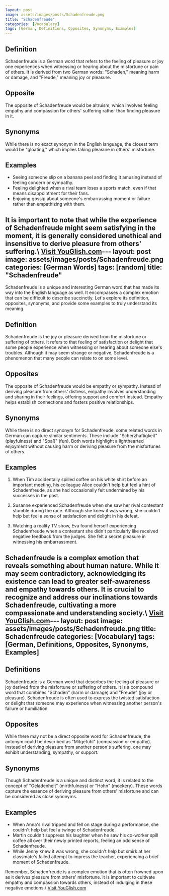 ```yaml
---
layout: post
image: assets/images/posts/Schadenfreude.png
title: "Schadenfreude"
categories: [Vocabulary]
tags: [German, Definitions, Opposites, Synonyms, Examples]
---
```


## Definition
Schadenfreude is a German word that refers to the feeling of pleasure or joy one experiences when witnessing or hearing about the misfortune or pain of others. It is derived from two German words: "Schaden," meaning harm or damage, and "Freude," meaning joy or pleasure.

## Opposite
The opposite of Schadenfreude would be altruism, which involves feeling empathy and compassion for others' suffering rather than finding pleasure in it.

## Synonyms
While there is no exact synonym in the English language, the closest term would be "gloating," which implies taking pleasure in others' misfortune.

## Examples
- Seeing someone slip on a banana peel and finding it amusing instead of feeling concern or sympathy.
- Feeling delighted when a rival team loses a sports match, even if that means disappointment for their fans.
- Enjoying gossip about someone's embarrassing moment or failure rather than empathizing with them.

It is important to note that while the experience of Schadenfreude might seem satisfying in the moment, it is generally considered unethical and insensitive to derive pleasure from others' suffering.\ <a id="yg-widget-0" class="youglish-widget" data-query="Schadenfreude" data-lang="german" data-components="8412" data-auto-start="0" data-bkg-color="theme_light" data-title="How%20to%20pronounce%20Schadenfreude%20in%20German"  rel="nofollow" href="https://youglish.com">Visit YouGlish.com</a><script async src="https://youglish.com/public/emb/widget.js" charset="utf-8"></script>---
layout: post
image: assets/images/posts/Schadenfreude.png
categories: [German Words]
tags: [random]
title: "Schadenfreude"
---

Schadenfreude is a unique and interesting German word that has made its way into the English language as well. It encompasses a complex emotion that can be difficult to describe succinctly. Let's explore its definition, opposites, synonyms, and provide some examples to truly understand its meaning.

## Definition
Schadenfreude is the joy or pleasure derived from the misfortune or suffering of others. It refers to that feeling of satisfaction or delight that some people experience when witnessing or hearing about someone else's troubles. Although it may seem strange or negative, Schadenfreude is a phenomenon that many people can relate to on some level.

## Opposites
The opposite of Schadenfreude would be empathy or sympathy. Instead of deriving pleasure from others' distress, empathy involves understanding and sharing in their feelings, offering support and comfort instead. Empathy helps establish connections and fosters positive relationships.

## Synonyms
While there is no direct synonym for Schadenfreude, some related words in German can capture similar sentiments. These include "Scherzhaftigkeit" (playfulness) and "Spaß" (fun). Both words highlight a lighthearted enjoyment without causing harm or deriving pleasure from the misfortunes of others.

## Examples
1. When Tim accidentally spilled coffee on his white shirt before an important meeting, his colleague Alice couldn't help but feel a hint of Schadenfreude, as she had occasionally felt undermined by his successes in the past.

2. Susanne experienced Schadenfreude when she saw her rival contestant stumble during the race. Although she knew it was wrong, she couldn't help but feel a sense of satisfaction and delight in his defeat.

3. Watching a reality TV show, Eva found herself experiencing Schadenfreude when a contestant she didn't particularly like received negative feedback from the judges. She felt a secret pleasure in witnessing his embarrassment.

Schadenfreude is a complex emotion that reveals something about human nature. While it may seem contradictory, acknowledging its existence can lead to greater self-awareness and empathy towards others. It is crucial to recognize and address our inclinations towards Schadenfreude, cultivating a more compassionate and understanding society.\ <a id="yg-widget-0" class="youglish-widget" data-query="Schadenfreude" data-lang="german" data-components="8412" data-auto-start="0" data-bkg-color="theme_light" data-title="How%20to%20pronounce%20Schadenfreude%20in%20German"  rel="nofollow" href="https://youglish.com">Visit YouGlish.com</a><script async src="https://youglish.com/public/emb/widget.js" charset="utf-8"></script>---
layout: post
image: assets/images/posts/Schadenfreude.png
title: Schadenfreude
categories: [Vocabulary]
tags: [German, Definitions, Opposites, Synonyms, Examples]
---

## Definitions

Schadenfreude is a German word that describes the feeling of pleasure or joy derived from the misfortune or suffering of others. It is a compound word that combines "Schaden" (harm or damage) and "Freude" (joy or pleasure). Schadenfreude is often used to express the twisted satisfaction or delight that someone may experience when witnessing another person's failure or humiliation.

## Opposites

While there may not be a direct opposite word for Schadenfreude, the antonym could be described as "Mitgefühl" (compassion or empathy). Instead of deriving pleasure from another person's suffering, one may exhibit understanding, sympathy, or support.

## Synonyms

Though Schadenfreude is a unique and distinct word, it is related to the concept of "Geladenheit" (mirthfulness) or "Hohn" (mockery). These words capture the essence of deriving pleasure from others' misfortune and can be considered as close synonyms.

## Examples

- When Anna's rival tripped and fell on stage during a performance, she couldn't help but feel a twinge of Schadenfreude.
- Martin couldn't suppress his laughter when he saw his co-worker spill coffee all over their newly printed reports, feeling an odd sense of Schadenfreude.
- While Jenny knew it was wrong, she couldn't help but smirk at her classmate's failed attempt to impress the teacher, experiencing a brief moment of Schadenfreude.

Remember, Schadenfreude is a complex emotion that is often frowned upon as it derives pleasure from others' misfortune. It is important to cultivate empathy and compassion towards others, instead of indulging in these negative emotions.\ <a id="yg-widget-0" class="youglish-widget" data-query="Schadenfreude" data-lang="german" data-components="8412" data-auto-start="0" data-bkg-color="theme_light" data-title="How%20to%20pronounce%20Schadenfreude%20in%20German"  rel="nofollow" href="https://youglish.com">Visit YouGlish.com</a><script async src="https://youglish.com/public/emb/widget.js" charset="utf-8"></script>